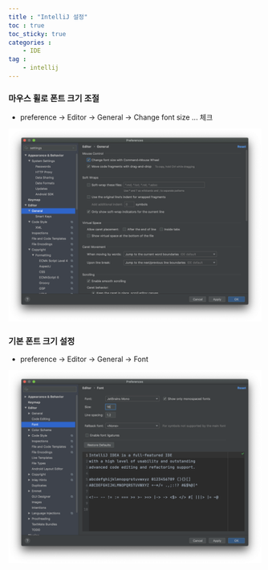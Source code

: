 ```yaml
---
title : "IntelliJ 설정"
toc : true
toc_sticky: true
categories :
    - IDE
tag :
    - intellij
---
```


### 마우스 휠로 폰트 크기 조절

- preference → Editor → General → Change font size ... 체크

![mouse_screenshot](/assets/images/2020-07-04__10.08.05.png)

### 기본 폰트 크기 설정

- preference → Editor → General → Font

![font_screenshot](/assets/images/2020-07-04__10.12.25.png)